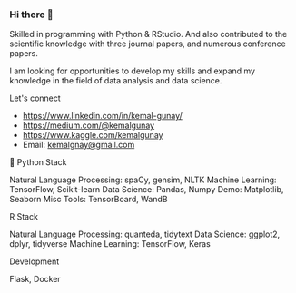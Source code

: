 ### Hi there 👋

Skilled in programming with Python & RStudio. And also contributed to the scientific knowledge with three journal papers, and numerous conference papers.

I am looking for opportunities to develop my skills and expand my knowledge in the field of data analysis and data science.


Let's connect

* https://www.linkedin.com/in/kemal-gunay/
* https://medium.com/@kemalgunay
* https://www.kaggle.com/kemalgunay
* Email: kemalgnay@gmail.com


🐍 Python Stack

Natural Language Processing: spaCy, gensim, NLTK
Machine Learning: TensorFlow, Scikit-learn
Data Science: Pandas, Numpy
Demo: Matplotlib, Seaborn
Misc Tools: TensorBoard, WandB

R Stack

Natural Language Processing: quanteda, tidytext
Data Science: ggplot2, dplyr, tidyverse
Machine Learning: TensorFlow, Keras


Development

Flask, Docker
